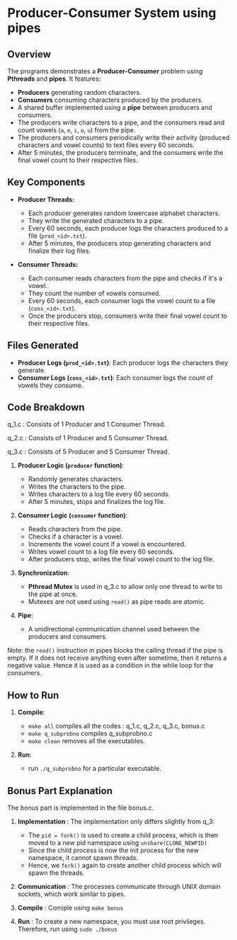 # Producer-Consumer System using pipes

## Overview

The programs demonstrates a **Producer-Consumer** problem using **Pthreads** and **pipes**. It features:
- **Producers** generating random characters.
- **Consumers** consuming characters produced by the producers.
- A shared buffer implemented using a **pipe** between producers and consumers.
- The producers write characters to a pipe, and the consumers read and count vowels (`a`, `e`, `i`, `o`, `u`) from the pipe.
- The producers and consumers periodically write their activity (produced characters and vowel counts) to text files every 60 seconds.
- After 5 minutes, the producers terminate, and the consumers write the final vowel count to their respective files.

## Key Components

- **Producer Threads:**
  - Each producer generates random lowercase alphabet characters.
  - They write the generated characters to a pipe.
  - Every 60 seconds, each producer logs the characters produced to a file (`prod_<id>.txt`).
  - After 5 minutes, the producers stop generating characters and finalize their log files.

- **Consumer Threads:**
  - Each consumer reads characters from the pipe and checks if it's a vowel.
  - They count the number of vowels consumed.
  - Every 60 seconds, each consumer logs the vowel count to a file (`cons_<id>.txt`).
  - Once the producers stop, consumers write their final vowel count to their respective files.

## Files Generated

- **Producer Logs (`prod_<id>.txt`)**: Each producer logs the characters they generate.
- **Consumer Logs (`cons_<id>.txt`)**: Each consumer logs the count of vowels they consume.

## Code Breakdown

q_1.c : Consists of 1 Producer and 1 Consumer Thread.

q_2.c : Consists of 1 Producer and 5 Consumer Thread.

q_3.c : Consists of 5 Producer and 5 Consumer Thread.

1. **Producer Logic (`producer` function)**:
   - Randomly generates characters.
   - Writes the characters to the pipe.
   - Writes characters to a log file every 60 seconds.
   - After 5 minutes, stops and finalizes the log file.

2. **Consumer Logic (`consumer` function)**:
   - Reads characters from the pipe.
   - Checks if a character is a vowel.
   - Increments the vowel count if a vowel is encountered.
   - Writes vowel count to a log file every 60 seconds.
   - After producers stop, writes the final vowel count to the log file.

3. **Synchronization**:
   - **Pthread Mutex** is used in q_3.c to allow only one thread to write to the pipe at once.
   - Mutexes are not used using `read()` as pipe reads are atomic.
   
4. **Pipe**:
   - A unidirectional communication channel used between the producers and consumers.

Note: the `read()` instruction in pipes blocks the calling thread if the pipe is empty. If it does not receive anything even after sometime, then it returns a negative value. Hence it is used as a condition in the while loop for the consumers.

## How to Run

1. **Compile**: 
    -  `make all` compiles all the codes : q_1.c, q_2.c, q_3.c, bonus.c
    - `make q_subprobno` compiles q_subprobno.c
    - `make clean` removes all the executables.

2. **Run**:
    - run `./q_subprobno` for a particular executable.
   
## Bonus Part Explanation

The bonus part is implemented in the file bonus.c.

1. **Implementation** : The implementation only differs slightly from q_3:
    - The `pid = fork()` is used to create a child process, which is then moved to a new pid namespace using `unshare(CLONE_NEWPID)`
    - Since the child process is now the init process for the new namespace, it cannot spawn threads.
    - Hence, we `fork()` again to create another child process which will spawn the threads.

2. **Communication** :
The processes communicate through UNIX domain sockets, which work similar to pipes.

3. **Compile** : Comiple using `make bonus`

4. **Run** : To create a new namespace, you must use root privileges. Therefore, run using `sudo ./bonus`